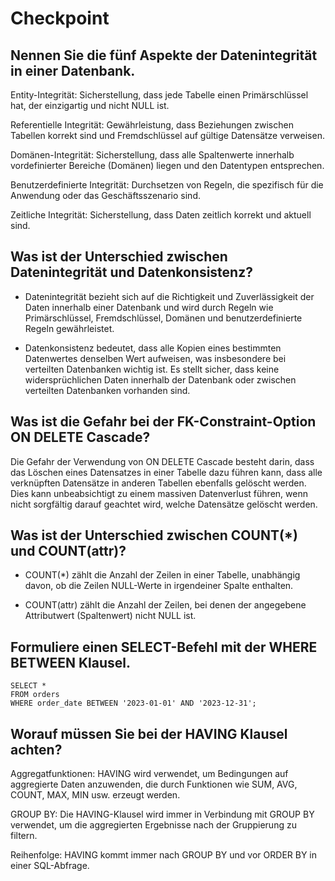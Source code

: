 # Checkpoint 

## Nennen Sie die fünf Aspekte der Datenintegrität in einer Datenbank.

Entity-Integrität: Sicherstellung, dass jede Tabelle einen Primärschlüssel hat, der einzigartig und nicht NULL ist.

Referentielle Integrität: Gewährleistung, dass Beziehungen zwischen Tabellen korrekt sind und Fremdschlüssel auf gültige Datensätze verweisen.

Domänen-Integrität: Sicherstellung, dass alle Spaltenwerte innerhalb vordefinierter Bereiche (Domänen) liegen und den Datentypen entsprechen.

Benutzerdefinierte Integrität: Durchsetzen von Regeln, die spezifisch für die Anwendung oder das Geschäftsszenario sind.

Zeitliche Integrität: Sicherstellung, dass Daten zeitlich korrekt und aktuell sind.

## Was ist der Unterschied zwischen Datenintegrität und Datenkonsistenz?

- Datenintegrität bezieht sich auf die Richtigkeit und Zuverlässigkeit der Daten innerhalb einer Datenbank und wird durch Regeln wie Primärschlüssel, Fremdschlüssel, Domänen und benutzerdefinierte Regeln gewährleistet.

- Datenkonsistenz bedeutet, dass alle Kopien eines bestimmten Datenwertes denselben Wert aufweisen, was insbesondere bei verteilten Datenbanken wichtig ist. Es stellt sicher, dass keine widersprüchlichen Daten innerhalb der Datenbank oder zwischen verteilten Datenbanken vorhanden sind.


## Was ist die Gefahr bei der FK-Constraint-Option ON DELETE Cascade?

Die Gefahr der Verwendung von ON DELETE Cascade besteht darin, dass das Löschen eines Datensatzes in einer Tabelle dazu führen kann, dass alle verknüpften Datensätze in anderen Tabellen ebenfalls gelöscht werden. Dies kann unbeabsichtigt zu einem massiven Datenverlust führen, wenn nicht sorgfältig darauf geachtet wird, welche Datensätze gelöscht werden.


## Was ist der Unterschied zwischen COUNT(*) und COUNT(attr)?

- COUNT(*) zählt die Anzahl der Zeilen in einer Tabelle, unabhängig davon, ob die Zeilen NULL-Werte in irgendeiner Spalte enthalten.

- COUNT(attr) zählt die Anzahl der Zeilen, bei denen der angegebene Attributwert (Spaltenwert) nicht NULL ist.

## Formuliere einen SELECT-Befehl mit der WHERE BETWEEN Klausel.
```
SELECT *
FROM orders
WHERE order_date BETWEEN '2023-01-01' AND '2023-12-31';
```

## Worauf müssen Sie bei der HAVING Klausel achten? 
Aggregatfunktionen: HAVING wird verwendet, um Bedingungen auf aggregierte Daten anzuwenden, die durch Funktionen wie SUM, AVG, COUNT, MAX, MIN usw. erzeugt werden.

GROUP BY: Die HAVING-Klausel wird immer in Verbindung mit GROUP BY verwendet, um die aggregierten Ergebnisse nach der Gruppierung zu filtern.

Reihenfolge: HAVING kommt immer nach GROUP BY und vor ORDER BY in einer SQL-Abfrage.